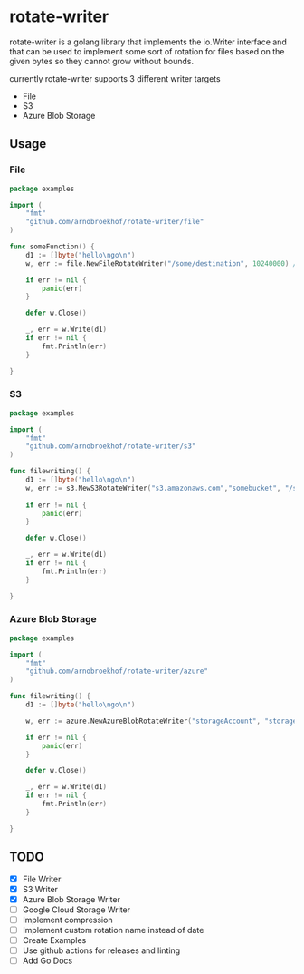 # rotate-writer

rotate-writer is a golang library that implements the io.Writer interface and that can be used to implement 
some sort of rotation for files based on the given bytes so they cannot grow without bounds.

currently rotate-writer supports 3 different writer targets

* File
* S3
* Azure Blob Storage

## Usage

### File

```go
package examples

import (
    "fmt"
    "github.com/arnobroekhof/rotate-writer/file"
)

func someFunction() {
    d1 := []byte("hello\ngo\n")
    w, err := file.NewFileRotateWriter("/some/destination", 10240000) // set rotation size to 10MB

    if err != nil {
        panic(err)
    }

    defer w.Close()

    _, err = w.Write(d1)
    if err != nil {
        fmt.Println(err)
    }

}
```

### S3

```go
package examples

import (
    "fmt"
    "github.com/arnobroekhof/rotate-writer/s3"
)

func filewriting() {
    d1 := []byte("hello\ngo\n")
    w, err := s3.NewS3RotateWriter("s3.amazonaws.com","somebucket", "/some.object.name", ".txt", "eu-west-1", "some-access-key", "some-secret-key",true ,10240000)
    
    if err != nil {
        panic(err)
    }

    defer w.Close()

    _, err = w.Write(d1)
    if err != nil {
        fmt.Println(err)
    }

}
```

### Azure Blob Storage

```go
package examples

import (
    "fmt"
    "github.com/arnobroekhof/rotate-writer/azure"
)

func filewriting() {
    d1 := []byte("hello\ngo\n")

    w, err := azure.NewAzureBlobRotateWriter("storageAccount", "storageAccessKey", "containerName", "objectName", 10240000, "")

    if err != nil {
        panic(err)
    }

    defer w.Close()

    _, err = w.Write(d1)
    if err != nil {
        fmt.Println(err)
    }

}
```

## TODO

- [x] File Writer
- [x] S3 Writer
- [x] Azure Blob Storage Writer
- [ ] Google Cloud Storage Writer
- [ ] Implement compression
- [ ] Implement custom rotation name instead of date
- [ ] Create Examples
- [ ] Use github actions for releases and linting
- [ ] Add Go Docs
